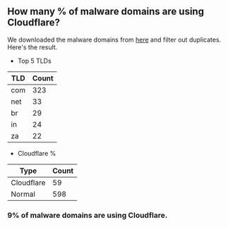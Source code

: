 ## How many % of malware domains are using Cloudflare?


We downloaded the malware domains from [here](https://urlhaus.abuse.ch) and filter out duplicates.
Here's the result.


[//]: # (start replacement)


- Top 5 TLDs

| TLD | Count |
| --- | --- |
| com | 323 |
| net | 33 |
| br | 29 |
| in | 24 |
| za | 22 |


- Cloudflare %

| Type | Count |
| --- | --- |
| Cloudflare | 59 |
| Normal | 598 |


### 9% of malware domains are using Cloudflare.